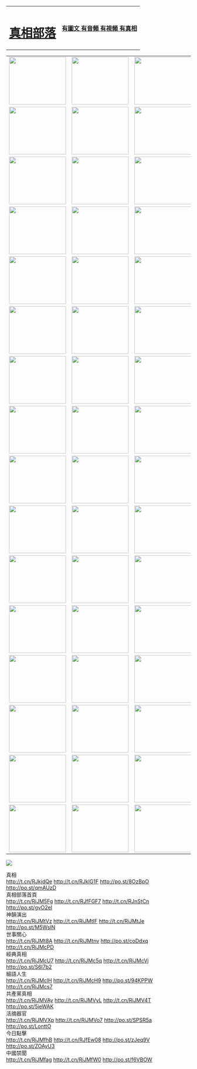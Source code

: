 <table>
<tr>

<td>
	<H1><a href="http://12.barrel-of-knowledge.info/zx/">真相部落</a></H1>
</td>
<td>
	<H4><a href="http://12.barrel-of-knowledge.info/zx/">有圖文 有音頻 有視頻 有真相</a></H4>
</td>
</tr>

</table>
<table>
<tr>
	<td><a href="http://607.mcgwynne.com/xtr/107/"><img  src ="http://607.mcgwynne.com/pic/2017/02/107.jpg" width="155px" height="130px"></a></td>
	<td><a href="http://607.mcgwynne.com/xtr/829/"><img src ="http://607.mcgwynne.com/pic/2017/02/829.jpg" width="155px" height="130px"></a></td>
	<td><a href="http://607.mcgwynne.com/xtr/69/"><img  src ="http://607.mcgwynne.com/pic/2017/02/69.jpg" width="155px" height="130px"></a></td>
	<td><a href="http://607.mcgwynne.com/xtr/99/"><img  src ="http://607.mcgwynne.com/pic/2017/02/99.jpg" width="155px" height="130px"></a></td>
</tr>
<tr>
	<td><a href="http://607.mcgwynne.com/xtr/40/"><img  src ="http://607.mcgwynne.com/pic/2017/02/40.jpg" width="155px" height="130px"></a></td>
	<td><a href="http://607.mcgwynne.com/xtr/20/"><img  src ="http://607.mcgwynne.com/pic/2017/02/20.jpg" width="155px" height="130px"></a></td>
	<td><a href="http://607.mcgwynne.com/xtr/81/"><img  src ="http://607.mcgwynne.com/pic/2017/02/81.jpg" width="155px" height="130px"></a></td>
	<td><a href="http://607.mcgwynne.com/xtr/2/"><img  src ="http://607.mcgwynne.com/pic/2017/02/2.jpg" width="155px" height="130px"></a></td>
</tr>
<tr>
	<td><a href="http://607.mcgwynne.com/xtr/86/"><img  src ="http://607.mcgwynne.com/pic/2017/02/86.jpg" width="155px" height="130px"></a></td>
	<td><a href="http://607.mcgwynne.com/xtr/109/"><img  src ="http://607.mcgwynne.com/pic/2017/02/109.jpg" width="155px" height="130px"></a></td>
	<td><a href="http://607.mcgwynne.com/xtr/1378/"><img  src ="http://607.mcgwynne.com/pic/2017/02/1378.jpg" width="155px" height="130px"></a></td>
	<td><a href="http://607.mcgwynne.com/xtr/57/"><img  src ="http://607.mcgwynne.com/pic/2017/02/57.jpg" width="155px" height="130px"></a></td>
</tr>
<tr>
	<td><a href="http://607.mcgwynne.com/xtr/1219/"><img  src ="http://607.mcgwynne.com/pic/2017/02/1219.jpg" width="155px" height="130px"></a></td>
	<td><a href="http://607.mcgwynne.com/xtr/1220/"><img  src ="http://607.mcgwynne.com/pic/2017/02/1220.jpg" width="155px" height="130px"></a></td>
	<td><a href="http://607.mcgwynne.com/xtr/1221/"><img  src ="http://607.mcgwynne.com/pic/2017/02/1221.jpg" width="155px" height="130px"></a></td>
	<td><a href="http://607.mcgwynne.com/xtr/51/"><img  src ="http://607.mcgwynne.com/pic/2017/02/51.jpg" width="155px" height="130px"></a></td>
</tr>
<tr>
	<td><a href="http://607.mcgwynne.com/xtr/1055/"><img  src ="http://607.mcgwynne.com/pic/2017/02/1055.jpg" width="155px" height="130px"></a></td>
	<td><a href="http://607.mcgwynne.com/xtr/611/"><img  src ="http://607.mcgwynne.com/pic/2017/02/611.jpg" width="155px" height="130px"></a></td>
	<td><a href="http://607.mcgwynne.com/xtr/1121/"><img  src ="http://607.mcgwynne.com/pic/2017/02/1121.jpg" width="155px" height="130px"></a></td>
	<td><a href="http://607.mcgwynne.com/xtr/610/"><img  src ="http://607.mcgwynne.com/pic/2017/02/610.jpg" width="155px" height="130px"></a></td>
</tr>
<tr>
	<td><a href="http://607.mcgwynne.com/xtr/1128/"><img  src ="http://607.mcgwynne.com/pic/2017/02/1128.jpg" width="155px" height="130px"></a></td>
	<td><a href="http://607.mcgwynne.com/xtr/1395/"><img  src ="http://607.mcgwynne.com/pic/2017/02/1406.jpg" width="155px" height="130px"></a></td>
	<td><a href="http://607.mcgwynne.com/xtr/1407/"><img  src ="http://607.mcgwynne.com/pic/2017/02/1407.jpg" width="155px" height="130px"></a></td>
	<td><a href="http://607.mcgwynne.com/xtr/934/"><img  src ="http://607.mcgwynne.com/pic/2017/02/934.jpg" width="155px" height="130px"></a></td>
</tr>
<tr>
	<td><a href="http://607.mcgwynne.com/xtr/641/"><img  src ="http://607.mcgwynne.com/pic/2017/02/641.jpg" width="155px" height="130px"></a></td>
	<td><a href="http://607.mcgwynne.com/xtr/949/"><img  src ="http://607.mcgwynne.com/pic/2017/02/949.jpg" width="155px" height="130px"></a></td>
	<td><a href="http://607.mcgwynne.com/xtr/112/"><img  src ="http://607.mcgwynne.com/pic/2017/02/112.jpg" width="155px" height="130px"></a></td>
	<td><a href="http://607.mcgwynne.com/xtr/812/"><img  src ="http://607.mcgwynne.com/pic/2017/02/812.jpg" width="155px" height="130px"></a></td>
</tr>
<tr>
	<td><a href="http://607.mcgwynne.com/xtr/103/"><img  src ="http://607.mcgwynne.com/pic/2017/02/103.jpg" width="155px" height="130px"></a></td>
	<td><a href="http://607.mcgwynne.com/xtr/3/"><img  src ="http://607.mcgwynne.com/pic/2017/02/3.jpg" width="155px" height="130px"></a></td>
	<td><A HREF="http://607.mcgwynne.com/mp4/zx/2015/11/Lkmtt.mp4" target="_blank" title="蓮開滿天庭"><img  src="http://607.mcgwynne.com/pic/2015/11/Lkmtt3480_jssor.jpg"  width="155px" height="130px"></A></td>
	<td><A HREF="http://607.mcgwynne.com/mp4/zx/2015/11/2013513.mp4" target="_blank" title="飛旋的法輪"><img  src="http://607.mcgwynne.com/pic/2015/11/falun480_jssor.jpg"  width="155px" height="130px"></A></td>
</tr>
<tr>
	<td><A HREF="http://607.mcgwynne.com/mp4/zx/2015/11/NYParade.mp4" target="_blank" title="2004年4月10日法輪功紐約大遊行"><img  src="http://607.mcgwynne.com/pic/2015/11/nyparade480_jssor.jpg"  width="155px" height="130px"></A></td>
	<td><A HREF="http://607.mcgwynne.com/mp4/news617/2015/05/WEB_s28093.mp4" target="_blank" title="2015年世界法輪大法日特別報導"><img  src="http://607.mcgwynne.com/pic/2015/11/p6752711a666997037_jssor.jpg"  width="155px" height="130px"></A></td>
	<td><A HREF="http://607.mcgwynne.com/mp4/news829/2015/11/30211_326650.mp4" target="_blank" title="滄州綁架案連審四天 民眾抹淚稱審好人"><img  src="http://607.mcgwynne.com/pic/2015/11/changzhou2480_jssor.jpg"  width="155px" height="130px"></A></td>
	<td><A HREF="http://607.mcgwynne.com/mp4/mhph/2015/10/changzhou.mp4" target="_blank" title="滄州真相--獅城血淚"><img  src="http://607.mcgwynne.com/pic/2015/11/changzhou480_jssor.jpg"  width="155px" height="130px"></A></td>
</tr>
<tr>
	<td><A HREF="http://607.mcgwynne.com/mp4/mhjd/mhjd_55.mp4" target="_blank" title="正義律師與無罪辯護"><img  src="http://607.mcgwynne.com/pic/2015/11/wzbh480_jssor.jpg"  width="155px" height="130px"></A></td>
	<td><A HREF="http://607.mcgwynne.com/mp4/zx/2015/11/layerkcs.mp4" target="_blank" title="中國的良心--高智晟律師"><img  src="http://607.mcgwynne.com/pic/2015/11/layerkcs2480_jssor.jpg"  width="155px" height="130px"></A></td>
	<td><A HREF="http://607.mcgwynne.com/mp4/mhph/2015/10/szxl.mp4" target="_blank" title="神州血淚--北京、大慶、廣東、哈爾濱"><img  src="http://607.mcgwynne.com/pic/2015/11/szxl480_jssor.jpg"  width="155px" height="130px"></A></td>
	<td><A HREF="http://607.mcgwynne.com/mp4/zx/2015/11/TangShanFFXS.mp4" target="_blank" title="真相紀錄片：鳳凰新生"><img  src="http://607.mcgwynne.com/pic/2015/11/fhxs2480_jssor.jpg"  width="155px" height="130px"></A></td>
</tr>
<tr>
	<td><A HREF="http://607.mcgwynne.com/mp4/zx/2015/11/jidong.mp4" target="_blank" title="冀東監獄的罪惡"><img  src="http://607.mcgwynne.com/pic/2015/11/jidong480_jssor.jpg"  width="155px" height="130px"></A></td>
	<td><A HREF="http://607.mcgwynne.com/mp4/mhph/2015/10/tangshan.mp4" target="_blank" title="鳳凰血淚"><img  src="http://607.mcgwynne.com/pic/2015/11/tangshan480_jssor.jpg"  width="155px" height="130px"></A>
					</div></td>
	<td>	<A HREF="http://607.mcgwynne.com/mp4/mhph/2015/10/zfxtzxl.mp4" target="_blank" title="政法系統罪行錄--唐山篇"><img  src="http://607.mcgwynne.com/pic/2015/11/zfxtzxl480_jssor.jpg"  width="155px" height="130px"></A></td>
	<td><A HREF="http://607.mcgwynne.com/mp4/mhph/2015/10/QDBG.mp4" target="_blank" title="青島悲歌"><img  src="http://607.mcgwynne.com/pic/2015/10/qdbg2480_jssor.jpg"  width="155px" height="130px"></A></td>
</tr>
<tr>
	<td><A HREF="http://607.mcgwynne.com/mp4/mhph/2015/10/huludao.mp4" target="_blank" title="葫蘆島永恆的見證"><img  src="http://607.mcgwynne.com/pic/2015/10/huludao480_jssor.jpg"  width="155px" height="130px"></A></td>
	<td><A HREF="http://607.mcgwynne.com/mp4/mhph/2015/10/qbzx.mp4" target="_blank" title="湖畔泉邊聽真相-濟南泉城的傳奇"><img  src="http://607.mcgwynne.com/pic/2015/10/hupan480_jssor.jpg"  width="155px" height="130px"></A></td>
	<td><A HREF="http://607.mcgwynne.com/mp4/mhph/2015/10/baoding_dvd_v2.mp4" target="_blank" title="燕趙悲歌"><img  src="http://607.mcgwynne.com/pic/2015/10/yzbg480_jssor.jpg"  width="155px" height="130px"></A></td>
	<td><A HREF="http://607.mcgwynne.com/mp4/zx/2015/11/meihuashi_complete_ED2.0.mp4" target="_blank" title="梅花詩完整版"><img  src="http://607.mcgwynne.com/pic/2015/11/mhs480_jssor.jpg"  width="155px" height="130px"></A></td>
</tr>
<tr>
	<td><A HREF="http://607.mcgwynne.com/mp4/zx/2015/11/fengbei512k.mp4" target="_blank" title="豐碑"><img  src="http://607.mcgwynne.com/pic/2015/11/fongbei480_jssor.jpg"  width="155px" height="130px"></A></td>
	<td><A HREF="http://607.mcgwynne.com/mp4/zx/2015/11/fytdxComplete.mp4" target="_blank" title="風雨天地行全集"><img  src="http://607.mcgwynne.com/pic/2015/11/fytdxWhite480_jssor.jpg"  width="155px" height="130px"></A></td>
	<td><A HREF="http://607.mcgwynne.com/mp4/zx/2015/11/JianZheng.mp4" target="_blank" title="見證"><img  src="http://607.mcgwynne.com/pic/2015/11/witness480_jssor.jpg"  width="155px" height="130px"></A></td>
	<td><A HREF="http://607.mcgwynne.com/mp4/mhph/2015/10/hcym.mp4" target="_blank" title="紅朝陰謀"><img  src="http://607.mcgwynne.com/pic/2015/10/hcym480_jssor.jpg"  width="155px" height="130px"></A></td>
</tr>
<tr>
	<td><A HREF="http://607.mcgwynne.com/mp4/zx/2015/11/zfzxPalV3.mp4" target="_blank" title="是自焚還是騙局"><img  src="http://607.mcgwynne.com/pic/2015/11/zfzx4805_jssor.jpg"  width="155px" height="130px"></A></td>
	<td><A HREF="http://607.mcgwynne.com/mp4/zx/2015/11/lsdspMsyTd.mp4" target="_blank" title="歷史的審判"><img  src="http://607.mcgwynne.com/pic/2015/11/lsdsp480_jssor.jpg"  width="155px" height="130px"></A></td>
	<td><A HREF="http://607.mcgwynne.com/mp4/news886/2015/11/concat886.mp4" target="_blank" title="一周全球控告江澤民"><img  src="http://607.mcgwynne.com/pic/2015/11/news886480_jssor.jpg"  width="155px" height="130px"></A></td>
	<td><A HREF="http://607.mcgwynne.com/mp4/news1378/2014/08/CQSD_s0_e4_v2_i0-CQSD_4-video.mp4" target="_blank" title="歐洲的抉擇"><img  src="http://607.mcgwynne.com/pic/2015/11/p5143421a564166643-ss_jssor.jpg"  width="155px" height="130px"></A></td>
</tr>
<tr>
	<td><A HREF="http://607.mcgwynne.com/mp4/zx/2015/11/hk20150720parade.mp4" target="_blank" title="港法輪功反迫害大遊行 大陸遊客震撼"><img  src="http://607.mcgwynne.com/pic/2015/11/281098-ss_jssor.jpg"  width="155px" height="130px"></A></td>
	<td><A HREF="http://607.mcgwynne.com/mp4/zx/2015/11/20150720hkParade512k.mp4" target="_blank" title="香港法輪功720遊行聲援訴江潮"><img  src="http://607.mcgwynne.com/pic/2015/11/2015720parade480_jssor.jpg"  width="155px" height="130px"></A></td>
	<td><A HREF="http://607.mcgwynne.com/mp4/zx/2015/11/hktdc512.mp4" target="_blank" title="香港退黨潮"><img  src="http://607.mcgwynne.com/pic/2015/11/hktdc480_jssor.jpg"  width="155px" height="130px"></A></td>
	<td><A HREF="http://607.mcgwynne.com/mp4/news413/2015/11/concat413.mp4" target="_blank" title="本月退黨精選"><img  src="http://607.mcgwynne.com/pic/2015/11/tuidang480_jssor.jpg"  width="155px" height="130px"></A></td>
</tr>
<tr>
	<td><A HREF="http://607.mcgwynne.com/mp4/news823/2015/11/TSZG_British_1_QA_A_TSZG-61-1_XinHaoNianZuoZh_P617180.mp4" target="_blank" title="辛灝年：紀念《九評共產黨》發表十週年演講"><img  src="http://607.mcgwynne.com/pic/2015/11/xhn9p10480_jssor.jpg"  width="155px" height="130px"></A></td>
	<td><A HREF="http://607.mcgwynne.com/mp4/news57/2015/11/JPGCD8.mp4" target="_blank" title="【九評之八】評中國共產黨的邪教本質"><img  src="http://607.mcgwynne.com/pic/2015/11/9pkcd8p480_jssor.jpg"  width="155px" height="130px"></A></td>
	<td><A HREF="http://607.mcgwynne.com/mp4/other/kao.Chih.Sheng_story.mp4"  target="_blank" title="超越恐懼:高智晟的故事"				style="font-size:20px;"><img src="http://607.mcgwynne.com/pic/2016/12/GZS201408070902.jpg"  width="155px" height="130px">
						</A></td>
	<td><A HREF="http://607.mcgwynne.com/mp4/zx/2016/11/oh10yearsInv.mp4"  target="_blank" title="紀錄片《活摘 十年調查》完整版" style="font-size:20px;"><img src="http://607.mcgwynne.com/pic/2016/11/10yearsOHinv.jpg"  width="155px" height="130px">
						</A></td>
</tr>
</table>






<a href="https://git.io/222"><img src="kcsOH10artJudge.jpg"></a>


<div class="linkbox"><div class="title">真相<div id="url">  <a href="http://t.cn/RJkjdQe" target=_blank>http://t.cn/RJkjdQe</a>    <a href="http://t.cn/RJklG1F" target=_blank>http://t.cn/RJklG1F</a>    <a href="http://po.st/8OzBpO" target=_blank>http://po.st/8OzBpO</a>    <a href="http://po.st/qmAUzD" target=_blank>http://po.st/qmAUzD</a>  </div></div><div class="title">真相部落首頁<div id="url">  <a href="http://t.cn/RiJM5Fg" target=_blank>http://t.cn/RiJM5Fg</a>    <a href="http://t.cn/RJfFGF7" target=_blank>http://t.cn/RJfFGF7</a>    <a href="http://t.cn/RJnStCn" target=_blank>http://t.cn/RJnStCn</a>    <a href="http://po.st/gvO2el" target=_blank>http://po.st/gvO2el</a>  </div></div><div class="title">神韻演出<div id="url">  <a href="http://t.cn/RiJMtVz" target=_blank>http://t.cn/RiJMtVz</a>    <a href="http://t.cn/RiJMtIF" target=_blank>http://t.cn/RiJMtIF</a>    <a href="http://t.cn/RiJMtJe" target=_blank>http://t.cn/RiJMtJe</a>    <a href="http://po.st/M5WslN" target=_blank>http://po.st/M5WslN</a>  </div></div><div class="title">世事關心<div id="url">  <a href="http://t.cn/RiJMt8A" target=_blank>http://t.cn/RiJMt8A</a>    <a href="http://t.cn/RiJMtnv" target=_blank>http://t.cn/RiJMtnv</a>    <a href="http://po.st/coDdxq" target=_blank>http://po.st/coDdxq</a>    <a href="http://t.cn/RiJMcPD" target=_blank>http://t.cn/RiJMcPD</a>  </div></div><div class="title">經典真相<div id="url">  <a href="http://t.cn/RiJMcU7" target=_blank>http://t.cn/RiJMcU7</a>    <a href="http://t.cn/RiJMc5q" target=_blank>http://t.cn/RiJMc5q</a>    <a href="http://t.cn/RiJMcVj" target=_blank>http://t.cn/RiJMcVj</a>    <a href="http://po.st/S6I7b2" target=_blank>http://po.st/S6I7b2</a>  </div></div><div class="title">細語人生<div id="url">  <a href="http://t.cn/RiJMclH" target=_blank>http://t.cn/RiJMclH</a>    <a href="http://t.cn/RiJMcH9" target=_blank>http://t.cn/RiJMcH9</a>    <a href="http://po.st/94KPPW" target=_blank>http://po.st/94KPPW</a>    <a href="http://t.cn/RiJMcs7" target=_blank>http://t.cn/RiJMcs7</a>  </div></div><div class="title">共產黨真相<div id="url">  <a href="http://t.cn/RiJMVAy" target=_blank>http://t.cn/RiJMVAy</a>    <a href="http://t.cn/RiJMVyL" target=_blank>http://t.cn/RiJMVyL</a>    <a href="http://t.cn/RiJMV4T" target=_blank>http://t.cn/RiJMV4T</a>    <a href="http://po.st/5ieWAK" target=_blank>http://po.st/5ieWAK</a>  </div></div><div class="title">活摘器官<div id="url">  <a href="http://t.cn/RiJMVXp" target=_blank>http://t.cn/RiJMVXp</a>    <a href="http://t.cn/RiJMVo7" target=_blank>http://t.cn/RiJMVo7</a>    <a href="http://po.st/SPSR5a" target=_blank>http://po.st/SPSR5a</a>    <a href="http://po.st/LonttO" target=_blank>http://po.st/LonttO</a>  </div></div><div class="title">今日點擊<div id="url">  <a href="http://t.cn/RiJMfhB" target=_blank>http://t.cn/RiJMfhB</a>    <a href="http://t.cn/RJfEw08" target=_blank>http://t.cn/RJfEw08</a>    <a href="http://po.st/zJeq9V" target=_blank>http://po.st/zJeq9V</a>    <a href="http://po.st/ZOAyU3" target=_blank>http://po.st/ZOAyU3</a>  </div></div><div class="title">中國禁聞<div id="url">  <a href="http://t.cn/RiJMfag" target=_blank>http://t.cn/RiJMfag</a>    <a href="http://t.cn/RiJMfW0" target=_blank>http://t.cn/RiJMfW0</a>    <a href="http://po.st/f6VBOW" target=_blank>http://po.st/f6VBOW</a>    <a href="" target=_blank></a>  </div></div></div>
